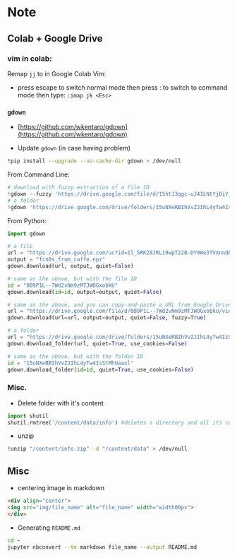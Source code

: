 # Note

## Colab + Google Drive

### vim in colab:

Remap `jj` to <ESC> in Google Colab Vim:
- press escape to switch normal mode then press : to switch to command mode then type: `:imap jk <Esc>`
  
### `gdown`

- [https://github.com/wkentaro/gdown](https://github.com/wkentaro/gdown)

- Update `gdown` (in case having problem)

```bash
!pip install --upgrade --no-cache-dir gdown > /dev/null
```
From Command Line:

```python
# download with fuzzy extraction of a file ID
!gdown --fuzzy 'https://drive.google.com/file/d/1Sht13qgc-uJ41LNtYjDiY_veoA5ApUEv/view?usp=share_link'
# a folder
!gdown 'https://drive.google.com/drive/folders/15uNXeRBIhVvZJIhL4yTw4IsStMhUaaxl' -O /tmp/folder --folder
```

From Python:
```python
import gdown

# a file
url = "https://drive.google.com/uc?id=1l_5RK28JRL19wpT22B-DY9We3TVXnnQQ"
output = "fcn8s_from_caffe.npz"
gdown.download(url, output, quiet=False)

# same as the above, but with the file ID
id = "0B9P1L--7Wd2vNm9zMTJWOGxobkU"
gdown.download(id=id, output=output, quiet=False)

# same as the above, and you can copy-and-paste a URL from Google Drive with fuzzy=True
url = "https://drive.google.com/file/d/0B9P1L--7Wd2vNm9zMTJWOGxobkU/view?usp=sharing"
gdown.download(url=url, output=output, quiet=False, fuzzy=True)

# a folder
url = "https://drive.google.com/drive/folders/15uNXeRBIhVvZJIhL4yTw4IsStMhUaaxl"
gdown.download_folder(url, quiet=True, use_cookies=False)

# same as the above, but with the folder ID
id = "15uNXeRBIhVvZJIhL4yTw4IsStMhUaaxl"
gdown.download_folder(id=id, quiet=True, use_cookies=False)
```

### Misc.

-  Delete folder with it's content

```python
import shutil
shutil.rmtree('/content/data/info') #deletes a directory and all its contents.
```

- unzip

```bash
!unzip "/content/info.zip" -d "/content/data" > /dev/null
```

## Misc

- centering image in markdown

```html
<div align="center">
<img src="img/file_name" alt="file_name" width="width00px">
</div>
```

-  Generating `README.md`


```bash
cd ~
jupyter nbconvert --to markdown file_name --output README.md
```
